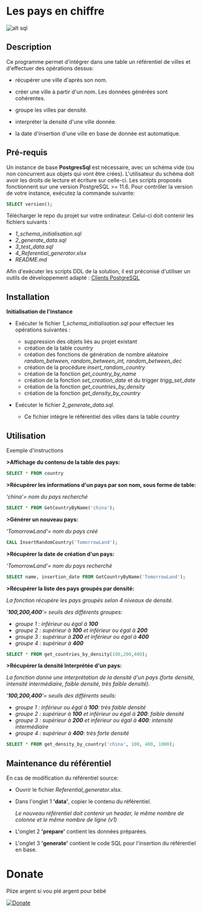 # Les pays en chiffre
![alt sql](https://14pw3h3g28eu25pqsg4fbjt3-wpengine.netdna-ssl.com/wp-content/uploads/2019/09/postgresql-logo.png)

## Description
Ce programme permet d'intégrer dans une table un référentiel de villes et d'effectuer des opérations dessus:

* récupérer une ville d'après son nom.

* créer une ville à partir d'un nom. Les données générées sont cohérentes.

* groupe les villes par densité.

* interpréter la densité d'une ville donnée.

* la date d'insertion d'une ville en base de donnée est automatique.


## Pré-requis
Un instance de base **PostgresSql** est nécessaire, avec un schéma vide (ou non concurrent aux objets qui vont être crées). L'utilisateur du schéma doit avoir les droits de lecture et écriture sur celle-ci.
Les scripts proposés fonctionnent sur une version PostgreSQL >= 11.6. Pour contrôler la version de votre instance, exécutez la commande suivante:

``` sql
SELECT version();
```

Télécharger le repo du projet sur votre ordinateur. Celui-ci doit contenir les fichiers suivants : 

* _1_schema_initialisation.sql_
* _2_generate_data.sql_
* _3_test_data.sql_
* _4_Referential_generator.xlsx_
* _README.md_

Afin d'exécuter les scripts DDL de la solution, il est préconisé d'utiliser un outils de développement adapté : 
[Clients PostgreSQL](https://wiki.postgresql.org/wiki/PostgreSQL_Clients)


## Installation

**Initialisation de l'instance**

* Exécuter le fichier _1_schema_initialisation.sql_ pour effectuer les opérations suivantes :
    * suppression des objets liés au projet existant
    * création de la table _country_
    * création des fonctions de génération de nombre aléatoire _random_between, random_between_int, random_between_dec_
    * création de la procédure _insert_random_country_
    * création de la fonction _get_country_by_name_
    * création de la fonction _set_creation_date_ et du trigger _trigg_set_date_
    * création de la fonction _get_countries_by_density_
	* création de la fonction _get_density_by_country_

* Exécuter le fichier _2_generate_data.sql_.
    * Ce fichier intègre le référentiel des villes dans la table _country_


## Utilisation
Exemple d'instructions

**>Affichage du contenu de la table des pays:**
```sql
SELECT * FROM country
```

**>Récupérer les informations d'un pays par son nom, sous forme de table:**

_'china'= nom du pays recherché_

```sql
SELECT * FROM GetCountryByName('china');
```

**>Générer un nouveau pays:**

_'TomorrowLand'= nom du pays créé_
```sql
CALL InsertRandomCountry('TomorrowLand');
```

**>Récupérer la date de création d'un pays:**

_'TomorrowLand'= nom du pays recherché_
```sql
SELECT name, insertion_date FROM GetCountryByName('TomorrowLand');
```

**>Récupérer la liste des pays groupés par densité:**

_La fonction récupère les pays groupés selon 4 niveaux de densité._

_'**100,200,400**'= seuils des différents groupes:_

* _groupe 1 : inférieur ou égal à **100**_
* _groupe 2 : supérieur à **100** et inférieur ou égal à **200**_
* _groupe 3 : supérieur à **200** et inférieur ou égal à **400**_
* _groupe 4 : supérieur à **400**_

```sql
SELECT * FROM get_countries_by_density(100,200,400);
```

**>Récupérer la densité Interprétée d'un pays:**

_La fonction donne une interprétation de la densité d'un pays (forte densité, intensité intermédiaire, faible densité, très faible densité)._

_'**100,200,400**'= seuils des différents seuils:_

* _groupe 1 : inférieur ou égal à **100**: très faible densité_
* _groupe 2 : supérieur à **100** et inférieur ou égal à **200**: faible densité_
* _groupe 3 : supérieur à **200** et inférieur ou égal à **400**: intensité intermédiaire_
* _groupe 4 : supérieur à **400**: très forte densité_

```sql
SELECT * FROM get_density_by_country('china', 100, 400, 1000);
```


## Maintenance du référentiel
En cas de modification du référentiel source:
* Ouvrir le fichier _Referential_generator.xlsx_.
* Dans l'onglet 1 **'data'**, copier le contenu du référentiel.

   _Le nouveau référentiel doit contenir un header, le même nombre de colonne et le même nombre de ligne (v1)_
* L'onglet 2 **'prepare'** contient les données préparées.
* L'onglet 3 **'generate'** contient le code SQL pour l'insertion du référentiel en base.


# Donate
Plize argent si vou plé argent pour bébé

[![Donate](https://img.shields.io/badge/Donate-PayPal-green.svg)](https://img.pngio.com/joke-png-9-png-image-joke-png-1024_934.png)
